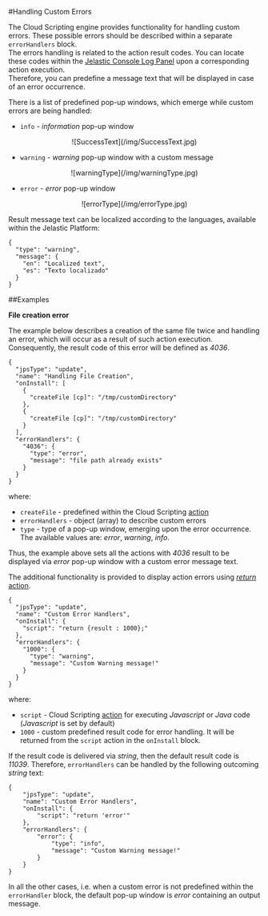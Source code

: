 #Handling Custom Errors

The Cloud Scripting engine provides functionality for handling custom errors. These possible errors should be described within a separate `errorHandlers` block.            
The errors handling is related to the action result codes. You can locate these codes within the [Jelastic Console Log Panel](/troubleshooting/) upon a corresponding action execution.    
Therefore, you can predefine a message text that will be displayed in case of an error occurrence.     

There is a list of predefined pop-up windows, which emerge while custom errors are being handled:  

- `info` - *information* pop-up window              

<center>![SuccessText](/img/SuccessText.jpg)</center>      

- `warning` - *warning* pop-up window with a custom message              
 
<center>![warningType](/img/warningType.jpg)</center>     

- `error` - *error* pop-up window         

<center>![errorType](/img/errorType.jpg)</center>      

Result message text can be localized according to the languages, available within the Jelastic Platform:

```example
{
  "type": "warning",
  "message": {
    "en": "Localized text",
    "es": "Texto localizado"
  }
}
```

##Examples

**File creation error**

The example below describes a creation of the same file twice and handling an error, which will occur as a result of such action execution. Consequently, the result code of this error will be defined as *4036*.           

```
{
  "jpsType": "update",
  "name": "Handling File Creation",
  "onInstall": [
    {
      "createFile [cp]": "/tmp/customDirectory"
    },
    {
      "createFile [cp]": "/tmp/customDirectory"
    }
  ],
  "errorHandlers": {
    "4036": {
      "type": "error",
      "message": "file path already exists"
    }
  }
}
```

where: 

- `createFile` - predefined within the Cloud Scripting [action](reference/actions/#createfile)        
- `errorHandlers` - object (array) to describe custom errors     
- `type` - type of a pop-up window, emerging upon the error occurrence. The available values are: *error*, *warning*, *info*.       

Thus, the example above sets all the actions with *4036* result to be displayed via *error* pop-up window with a custom error message text.      

The additional functionality is provided to display action errors using [*return* action](reference/actions/#handleErrors).             

```
{
  "jpsType": "update",
  "name": "Custom Error Handlers",
  "onInstall": {
    "script": "return {result : 1000};"
  },
  "errorHandlers": {
    "1000": {
      "type": "warning",
      "message": "Custom Warning message!"
    }
  }
}
```

where:

- `script` - Cloud Scripting <a href= "/reference/actions/#script" target="__blank">action</a> for executing *Javascript* or *Java* code (*Javascript* is set by default)                     
- `1000` - custom predefined result code for error handling. It will be returned from the `script` action in the `onInstall` block.        

If the result code is delivered via *string*, then the default result code is *11039*. Therefore, `errorHandlers` can be handled by the following outcoming *string* text:            

```
{
	"jpsType": "update",
	"name": "Custom Error Handlers",
	"onInstall": {
		"script": "return 'error'"
	},
	"errorHandlers": {
		"error": {
			"type": "info",
			"message": "Custom Warning message!"
		}
	}
}
```

In all the other cases, i.e. when a custom error is not predefined within the `errorHandler` block, the default pop-up window is *error* containing an output message.          
